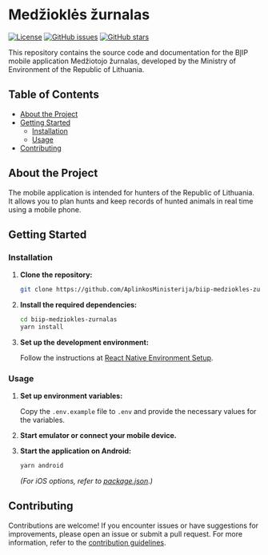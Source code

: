 # Medžioklės žurnalas

[![License](https://img.shields.io/github/license/AplinkosMinisterija/biip-medziokles-zurnalas)](https://github.com/AplinkosMinisterija/biip-medziokles-zurnalas/blob/main/LICENSE)
[![GitHub issues](https://img.shields.io/github/issues/AplinkosMinisterija/biip-medziokles-zurnalas)](https://github.com/AplinkosMinisterija/biip-medziokles-zurnalas/issues)
[![GitHub stars](https://img.shields.io/github/stars/AplinkosMinisterija/biip-medziokles-zurnalas)](https://github.com/AplinkosMinisterija/biip-medziokles-zurnalas/stargazers)

This repository contains the source code and documentation for the BĮIP mobile application Medžiotojo žurnalas,
developed by the Ministry of Environment of the Republic of Lithuania.

## Table of Contents

- [About the Project](#about-the-project)
- [Getting Started](#getting-started)
    - [Installation](#installation)
    - [Usage](#usage)
- [Contributing](#contributing)

## About the Project

The mobile application is intended for hunters of the Republic of Lithuania. It allows you to plan hunts and keep
records of hunted animals in real time using a mobile phone.

## Getting Started

### Installation

1. **Clone the repository:**

   ```bash
   git clone https://github.com/AplinkosMinisterija/biip-medziokles-zurnalas.git
   ```

2. **Install the required dependencies:**

   ```bash
   cd biip-medziokles-zurnalas
   yarn install
   ```

3. **Set up the development environment:**

   Follow the instructions at [React Native Environment Setup](https://reactnative.dev/docs/environment-setup).

### Usage

1. **Set up environment variables:**

   Copy the `.env.example` file to `.env` and provide the necessary values for the variables.

2. **Start emulator or connect your mobile device.**

3. **Start the application on Android:**

   ```bash
   yarn android
   ```

   *(For iOS options, refer to [package.json](package.json).)*

## Contributing

Contributions are welcome! If you encounter issues or have suggestions for improvements, please open an issue or submit
a pull request. For more information, refer to
the [contribution guidelines](https://github.com/AplinkosMinisterija/.github/blob/main/CONTRIBUTING.md).
